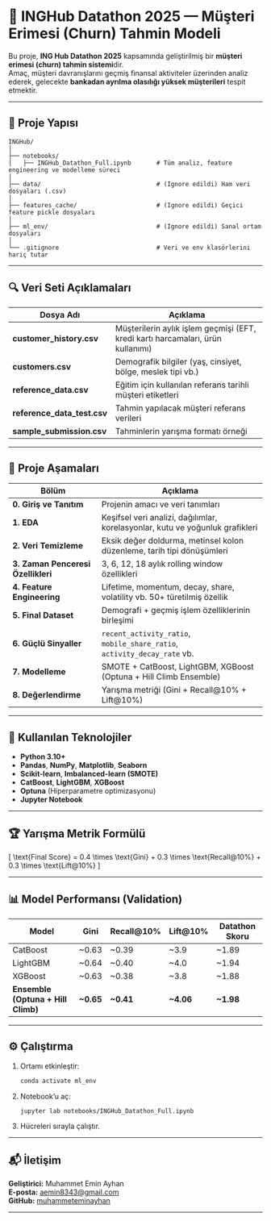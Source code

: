 # 🧠 INGHub Datathon 2025 — Müşteri Erimesi (Churn) Tahmin Modeli

Bu proje, **ING Hub Datathon 2025** kapsamında geliştirilmiş bir **müşteri erimesi (churn) tahmin sistemi**dir.  
Amaç, müşteri davranışlarını geçmiş finansal aktiviteler üzerinden analiz ederek, gelecekte **bankadan ayrılma olasılığı yüksek müşterileri** tespit etmektir.

---

## 📁 Proje Yapısı

```
INGHub/
│
├── notebooks/
│   ├── INGHub_Datathon_Full.ipynb       # Tüm analiz, feature engineering ve modelleme süreci
│
├── data/                                # (Ignore edildi) Ham veri dosyaları (.csv)
│
├── features_cache/                      # (Ignore edildi) Geçici feature pickle dosyaları
│
├── ml_env/                              # (Ignore edildi) Sanal ortam dosyaları
│
└── .gitignore                           # Veri ve env klasörlerini hariç tutar
```

---

## 🔍 Veri Seti Açıklamaları

| Dosya Adı | Açıklama |
|------------|-----------|
| **customer_history.csv** | Müşterilerin aylık işlem geçmişi (EFT, kredi kartı harcamaları, ürün kullanımı) |
| **customers.csv** | Demografik bilgiler (yaş, cinsiyet, bölge, meslek tipi vb.) |
| **reference_data.csv** | Eğitim için kullanılan referans tarihli müşteri etiketleri |
| **reference_data_test.csv** | Tahmin yapılacak müşteri referans verileri |
| **sample_submission.csv** | Tahminlerin yarışma formatı örneği |

---

## 🧩 Proje Aşamaları

| Bölüm | Açıklama |
|--------|-----------|
| **0. Giriş ve Tanıtım** | Projenin amacı ve veri tanımları |
| **1. EDA** | Keşifsel veri analizi, dağılımlar, korelasyonlar, kutu ve yoğunluk grafikleri |
| **2. Veri Temizleme** | Eksik değer doldurma, metinsel kolon düzenleme, tarih tipi dönüşümleri |
| **3. Zaman Penceresi Özellikleri** | 3, 6, 12, 18 aylık rolling window özellikleri |
| **4. Feature Engineering** | Lifetime, momentum, decay, share, volatility vb. 50+ türetilmiş özellik |
| **5. Final Dataset** | Demografi + geçmiş işlem özelliklerinin birleşimi |
| **6. Güçlü Sinyaller** | `recent_activity_ratio`, `mobile_share_ratio`, `activity_decay_rate` vb. |
| **7. Modelleme** | SMOTE + CatBoost, LightGBM, XGBoost (Optuna + Hill Climb Ensemble) |
| **8. Değerlendirme** | Yarışma metriği (Gini + Recall@10% + Lift@10%) |

---

## 🧮 Kullanılan Teknolojiler

- **Python 3.10+**
- **Pandas**, **NumPy**, **Matplotlib**, **Seaborn**
- **Scikit-learn**, **Imbalanced-learn (SMOTE)**
- **CatBoost**, **LightGBM**, **XGBoost**
- **Optuna** (Hiperparametre optimizasyonu)
- **Jupyter Notebook**

---

## 🏆 Yarışma Metrik Formülü

\[
\text{Final Score} = 0.4 \times \text{Gini} + 0.3 \times \text{Recall@10%} + 0.3 \times \text{Lift@10%}
\]

---

## 📊 Model Performansı (Validation)

| Model | Gini | Recall@10% | Lift@10% | Datathon Skoru |
|--------|------|-------------|-----------|----------------|
| CatBoost | ~0.63 | ~0.39 | ~3.9 | ~1.89 |
| LightGBM | ~0.64 | ~0.40 | ~4.0 | ~1.94 |
| XGBoost | ~0.63 | ~0.38 | ~3.8 | ~1.88 |
| **Ensemble (Optuna + Hill Climb)** | **~0.65** | **~0.41** | **~4.06** | **~1.98** |

---

## ⚙️ Çalıştırma

1. Ortamı etkinleştir:
   ```bash
   conda activate ml_env
   ```
2. Notebook’u aç:
   ```bash
   jupyter lab notebooks/INGHub_Datathon_Full.ipynb
   ```
3. Hücreleri sırayla çalıştır.

---

## 📬 İletişim

**Geliştirici:** Muhammet Emin Ayhan  
**E-posta:** aemin8343@gmail.com  
**GitHub:** [muhammeteminayhan](https://github.com/muhammeteminayhan)

---
